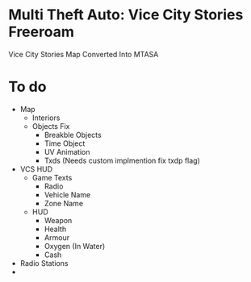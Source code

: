 # Multi Theft Auto: Vice City Stories Freeroam 
Vice City Stories Map Converted Into MTASA
# To do
* Map
  * Interiors
  * Objects Fix
    * Breakble Objects
    * Time Object
    * UV Animation
    * Txds (Needs custom implmention fix txdp flag)
* VCS HUD
  * Game Texts
    * Radio
    * Vehicle Name
    * Zone Name
  * HUD
    * Weapon
    * Health 
    * Armour
    * Oxygen (In Water)
    * Cash
* Radio Stations
* 
